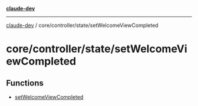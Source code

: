 [**claude-dev**](../../../../README.md)

***

[claude-dev](../../../../README.md) / core/controller/state/setWelcomeViewCompleted

# core/controller/state/setWelcomeViewCompleted

## Functions

- [setWelcomeViewCompleted](functions/setWelcomeViewCompleted.md)
